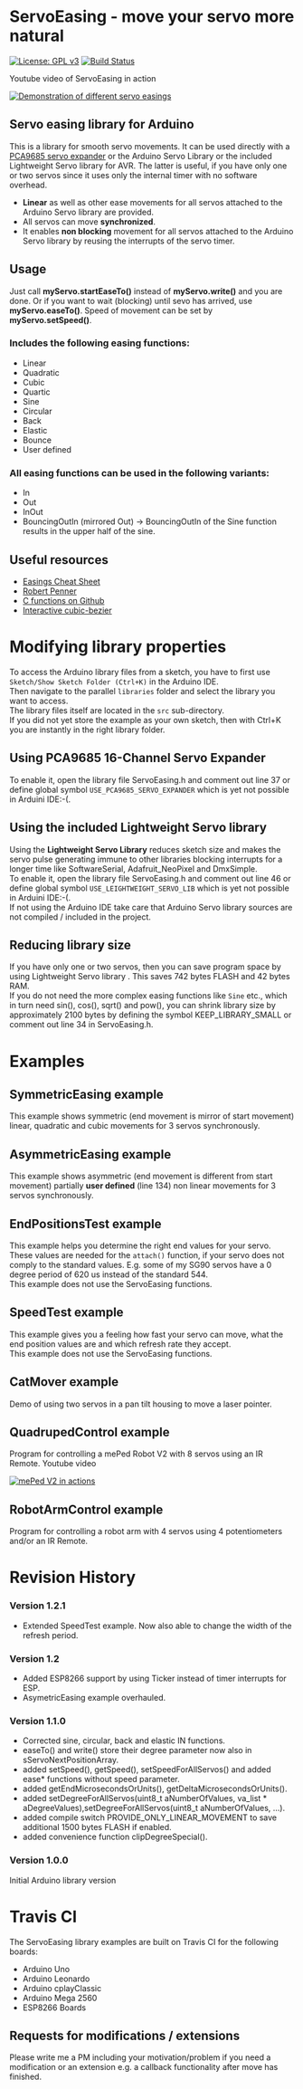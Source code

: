 # ServoEasing - move your servo more natural
[![License: GPL v3](https://img.shields.io/badge/License-GPLv3-blue.svg)](https://www.gnu.org/licenses/gpl-3.0)
[![Build Status](https://travis-ci.org/ArminJo/ServoEasing.svg?branch=master)](https://travis-ci.org/ArminJo/ServoEasing)

Youtube video of ServoEasing in action

[![Demonstration of different servo easings](https://i.ytimg.com/vi/fC9uxdOBhfA/hqdefault.jpg)](https://www.youtube.com/watch?v=fC9uxdOBhfA)

## Servo easing library for Arduino
This is a library for smooth servo movements. It can be used directly with a [PCA9685 servo expander](https://learn.adafruit.com/16-channel-pwm-servo-driver?view=all)
or the Arduino Servo Library or the included Lightweight Servo library for AVR.
The latter is useful, if you have only one or two servos since it uses only the internal timer with no software overhead.

- **Linear** as well as other ease movements for all servos attached to the Arduino Servo library are provided.
- All servos can move **synchronized**.
- It enables **non blocking** movement for all servos attached to the Arduino Servo library by reusing the interrupts of the servo timer.

## Usage
Just call **myServo.startEaseTo()** instead of **myServo.write()** and you are done. Or if you want to wait (blocking) until sevo has arrived, use **myServo.easeTo()**. Speed of movement can be set by **myServo.setSpeed()**.

### Includes the following **easing functions**:
- Linear
- Quadratic
- Cubic
- Quartic
- Sine
- Circular
- Back
- Elastic
- Bounce
- User defined

### All easing functions can be used in the following **variants**:
- In
- Out
- InOut
- BouncingOutIn (mirrored Out) -> BouncingOutIn of the Sine function results in the upper half of the sine.

## Useful resources
- [Easings Cheat Sheet](https://easings.net/)
- [Robert Penner](http://www.robertpenner.com/easing/)
- [C functions on Github](https://github.com/warrenm/AHEasing/blob/master/AHEasing/easing.c)
- [Interactive cubic-bezier](http://cubic-bezier.com)

# Modifying library properties
To access the Arduino library files from a sketch, you have to first use `Sketch/Show Sketch Folder (Ctrl+K)` in the Arduino IDE.<br/>
Then navigate to the parallel `libraries` folder and select the library you want to access.<br/>
The library files itself are located in the `src` sub-directory.<br/>
If you did not yet store the example as your own sketch, then with Ctrl+K you are instantly in the right library folder.
        
## Using PCA9685 16-Channel Servo Expander
To enable it, open the library file ServoEasing.h and comment out line 37 or define global symbol `USE_PCA9685_SERVO_EXPANDER` which is yet not possible in Arduini IDE:-(.

## Using the included Lightweight Servo library
Using the **Lightweight Servo Library** reduces sketch size and makes the servo pulse generating immune to other libraries blocking interrupts for a longer time like SoftwareSerial, Adafruit_NeoPixel and DmxSimple.<br/>
To enable it, open the library file ServoEasing.h and comment out line 46 or define global symbol `USE_LEIGHTWEIGHT_SERVO_LIB` which is yet not possible in Arduini IDE:-(.<br/>
If not using the Arduino IDE take care that Arduino Servo library sources are not compiled / included in the project.

## Reducing library size
If you have only one or two servos, then you can save program space by using Lightweight Servo library .
This saves 742 bytes FLASH and 42 bytes RAM.<br/>
If you do not need the more complex easing functions like `Sine` etc., which in turn need sin(), cos(), sqrt() and pow(), you can shrink library size by approximately 2100 bytes by defining the symbol KEEP_LIBRARY_SMALL or comment out line 34 in ServoEasing.h.
 
# Examples

## SymmetricEasing example
This example shows symmetric (end movement is mirror of start movement) linear, quadratic and cubic movements for 3 servos synchronously.

## AsymmetricEasing example
This example shows asymmetric (end movement is different from start movement) partially **user defined** (line 134) non linear movements for 3 servos synchronously.

## EndPositionsTest example
This example helps you determine the right end values for your servo.<br/>
These values are needed for the `attach()` function, if your servo does not comply to the standard values. 
E.g. some of my SG90 servos have a 0 degree period of 620 us instead of the standard 544.<br/>
This example does not use the ServoEasing functions.

## SpeedTest example
This example gives you a feeling how fast your servo can move, what the end position values are and which refresh rate they accept.<br/>This example does not use the ServoEasing functions.

## CatMover example
Demo of using two servos in a pan tilt housing to move a laser pointer.
        
## QuadrupedControl example
Program for controlling a mePed Robot V2 with 8 servos using an IR Remote.
Youtube video

[![mePed V2 in actions](https://i.ytimg.com/vi/cLgj_sr7f1o/hqdefault.jpg)](https://youtu.be/cLgj_sr7f1o)
        
## RobotArmControl example
Program for controlling a robot arm with 4 servos using 4 potentiometers and/or an IR Remote.

# Revision History
### Version 1.2.1
- Extended SpeedTest example. Now also able to change the width of the refresh period.

### Version 1.2
- Added ESP8266 support by using Ticker instead of timer interrupts for ESP.
- AsymetricEasing example overhauled.

### Version 1.1.0
- Corrected sine, circular, back and elastic IN functions.
- easeTo() and write() store their degree parameter now also in sServoNextPositionArray.
- added setSpeed(), getSpeed(), setSpeedForAllServos() and added ease* functions without speed parameter.
- added getEndMicrosecondsOrUnits(), getDeltaMicrosecondsOrUnits().
- added setDegreeForAllServos(uint8_t aNumberOfValues, va_list * aDegreeValues),setDegreeForAllServos(uint8_t aNumberOfValues, ...).
- added compile switch PROVIDE_ONLY_LINEAR_MOVEMENT to save additional 1500 bytes FLASH if enabled.
- added convenience function clipDegreeSpecial().

### Version 1.0.0
Initial Arduino library version

# Travis CI
The ServoEasing library examples are built on Travis CI for the following boards:

- Arduino Uno
- Arduino Leonardo
- Arduino cplayClassic
- Arduino Mega 2560
- ESP8266 Boards

## Requests for modifications / extensions
Please write me a PM including your motivation/problem if you need a modification or an extension e.g. a callback functionality after move has finished.